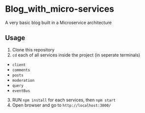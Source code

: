 # Blog_with_micro-services
A very basic blog built in a Microservice architecture

## Usage
1. Clone this repository
2. `cd` each of all services inside the project (in seperate terminals)
  - `client`
  - `comments`
  - `posts`
  - `moderation`
  - `query`
  - `eventBus`
 3. RUN `npm install` for each services, then `npm start`
 4. Open browser and go to `http://localhost:3000/` 
 
